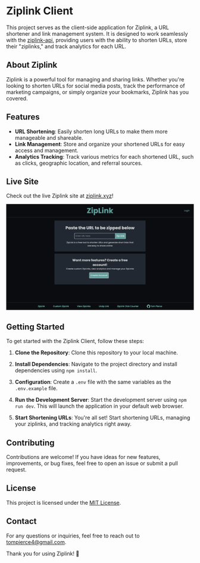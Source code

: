 # Ziplink Client

This project serves as the client-side application for Ziplink, a URL shortener and link management system. It is designed to work seamlessly with the [ziplink-api](https://github.com/Tom-Pierce/ziplink-api), providing users with the ability to shorten URLs, store their "ziplinks," and track analytics for each URL.

## About Ziplink

Ziplink is a powerful tool for managing and sharing links. Whether you're looking to shorten URLs for social media posts, track the performance of marketing campaigns, or simply organize your bookmarks, Ziplink has you covered.

## Features

- **URL Shortening**: Easily shorten long URLs to make them more manageable and shareable.
- **Link Management**: Store and organize your shortened URLs for easy access and management.
- **Analytics Tracking**: Track various metrics for each shortened URL, such as clicks, geographic location, and referral sources.

## Live Site

Check out the live Ziplink site at [ziplink.xyz](https://ziplink.xyz)!

![ziplink site](/src/assets/websitePreview.png)

## Getting Started

To get started with the Ziplink Client, follow these steps:

1. **Clone the Repository**: Clone this repository to your local machine.

2. **Install Dependencies**: Navigate to the project directory and install dependencies using `npm install`.

3. **Configuration**: Create a `.env` file with the same variables as the `.env.example` file.

4. **Run the Development Server**: Start the development server using `npm run dev`. This will launch the application in your default web browser.

5. **Start Shortening URLs**: You're all set! Start shortening URLs, managing your ziplinks, and tracking analytics right away.

## Contributing

Contributions are welcome! If you have ideas for new features, improvements, or bug fixes, feel free to open an issue or submit a pull request.

## License

This project is licensed under the [MIT License](LICENSE).

## Contact

For any questions or inquiries, feel free to reach out to [tompierce4@gmail.com](mailto:tompierce4@gmail.com).

Thank you for using Ziplink! 🚀
